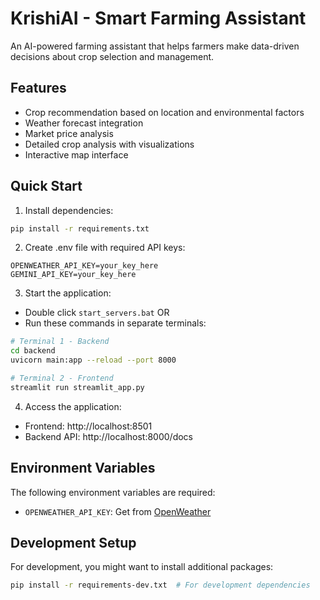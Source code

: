 # KrishiAI - Smart Farming Assistant

An AI-powered farming assistant that helps farmers make data-driven decisions about crop selection and management.

## Features
- Crop recommendation based on location and environmental factors
- Weather forecast integration
- Market price analysis
- Detailed crop analysis with visualizations
- Interactive map interface

## Quick Start

1. Install dependencies:
```bash
pip install -r requirements.txt
```

2. Create .env file with required API keys:
```
OPENWEATHER_API_KEY=your_key_here
GEMINI_API_KEY=your_key_here
```

3. Start the application:
- Double click `start_servers.bat` 
OR
- Run these commands in separate terminals:
```bash
# Terminal 1 - Backend
cd backend
uvicorn main:app --reload --port 8000

# Terminal 2 - Frontend
streamlit run streamlit_app.py
```

4. Access the application:
- Frontend: http://localhost:8501
- Backend API: http://localhost:8000/docs

## Environment Variables

The following environment variables are required:

- `OPENWEATHER_API_KEY`: Get from [OpenWeather](https://openweathermap.org/api)

## Development Setup

For development, you might want to install additional packages:

```bash
pip install -r requirements-dev.txt  # For development dependencies
```
